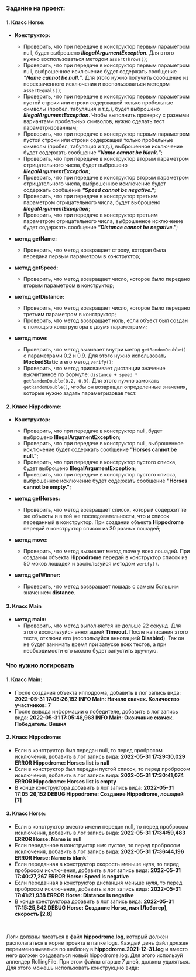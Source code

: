 ### Задание на проект:

#### 1. Класс Horse:
   * **Конструктор:**
     - Проверить, что при передаче в конструктор первым параметром null, будет выброшено ***IllegalArgumentException***. Для этого нужно воспользоваться методом `assertThrows()`;
     - Проверить, что при передаче в конструктор первым параметром null, выброшенное исключение будет содержать сообщение ***"Name cannot be null."***. Для этого нужно получить сообщение из перехваченного исключения и воспользоваться методом `assertEquals()`;
     - Проверить, что при передаче в конструктор первым параметром пустой строки или строки содержащей только пробельные символы (пробел, табуляция и т.д.), будет выброшено ***IllegalArgumentException***. Чтобы выполнить проверку с разными вариантами пробельных символов, нужно сделать тест параметризованным; 
     - Проверить, что при передаче в конструктор первым параметром пустой строки или строки содержащей только пробельные символы (пробел, табуляция и т.д.), выброшенное исключение будет содержать сообщение ***"Name cannot be blank."***;
     - Проверить, что при передаче в конструктор вторым параметром отрицательного числа, будет выброшено ***IllegalArgumentException***;
     - Проверить, что при передаче в конструктор вторым параметром отрицательного числа, выброшенное исключение будет содержать сообщение ***"Speed cannot be negative."***;
     - Проверить, что при передаче в конструктор третьим параметром отрицательного числа, будет выброшено ***IllegalArgumentException***;
     - Проверить, что при передаче в конструктор третьим параметром отрицательного числа, выброшенное исключение будет содержать сообщение ***"Distance cannot be negative."***;

   * **метод getName:**
     - Проверить, что метод возвращает строку, которая была передана первым параметром в конструктор;

   * **метод getSpeed:**
     - Проверить, что метод возвращает число, которое было передано вторым параметром в конструктор;

   * **метод getDistance:**
     - Проверить, что метод возвращает число, которое было передано третьим параметром в конструктор;
     - Проверить, что метод возвращает ноль, если объект был создан с помощью конструктора с двумя параметрами;

   * **метод move:**
     - Проверить, что метод вызывает внутри метод `getRandomDouble()` с параметрами 0.2 и 0.9. Для этого нужно использовать **MockedStatic** и его метод `verify()`;
     - Проверить, что метод присваивает дистанции значение высчитанное по формуле: `distance + speed * getRandomDouble(0.2, 0.9)`. Для этого нужно замокать `getRandomDouble()`, чтобы он возвращал определенные значения, которые нужно задать параметризовав тест.

#### 2. Класс Hippodrome:
   * **Конструктор:**
     - Проверить, что при передаче в конструктор null, будет выброшено **IllegalArgumentException**;
     - Проверить, что при передаче в конструктор null, выброшенное исключение будет содержать сообщение **"Horses cannot be null."**;
     - Проверить, что при передаче в конструктор пустого списка, будет выброшено **IllegalArgumentException**;
     - Проверить, что при передаче в конструктор пустого списка, выброшенное исключение будет содержать сообщение **"Horses cannot be empty."**;

   * **метод getHorses:**
     - Проверить, что метод возвращает список, который содержит те же объекты и в той же последовательности, что и список переданный в конструктор. При создании объекта **Hippodrome** передай в конструктор список из 30 разных лошадей;

   * **метод move:**
     - Проверить, что метод вызывает метод move у всех лошадей. При создании объекта **Hippodrome** передай в конструктор список из 50 моков лошадей и воспользуйся методом `verify()`.

   * **метод getWinner:**
     - Проверить, что метод возвращает лошадь с самым большим значением **distance**.

#### 3. Класс Main
   * **метод main:**
     - Проверить, что метод выполняется не дольше 22 секунд. Для этого воспользуйся аннотацией **Timeout**. После написания этого теста, отключи его (воспользуйся аннотацией **Disabled**). Так он не будет занимать время при запуске всех тестов, а при необходимости его можно будет запустить вручную.

### Что нужно логировать

#### 1. Класс Main:
   * После создания объекта ипподрома, добавить в лог запись вида: **2022-05-31 17:05:26,152 INFO Main: Начало скачек. Количество участников: 7**
   * После вывода информации о победителе, добавить в лог запись вида: **2022-05-31 17:05:46,963 INFO Main: Окончание скачек. Победитель: Вишня**
   
#### 2. Класс Hippodrome:
   * Если в конструктор был передан null, то перед пробросом исключения, добавить в лог запись вида: **2022-05-31 17:29:30,029 ERROR Hippodrome: Horses list is null**
   * Если в конструктор был передан пустой список, то перед пробросом исключения, добавить в лог запись вида: **2022-05-31 17:30:41,074 ERROR Hippodrome: Horses list is empty**
   * В конце конструктора добавить в лог запись вида: **2022-05-31 17:05:26,152 DEBUG Hippodrome: Создание Hippodrome, лошадей [7]**

#### 3. Класс Horse:
   * Если в конструктор вместо имени передан null, то перед пробросом исключения, добавить в лог запись вида: **2022-05-31 17:34:59,483 ERROR Horse: Name is null**
   * Если переданное в конструктор имя пустое, то перед пробросом исключения, добавить в лог запись вида: **2022-05-31 17:36:44,196 ERROR Horse: Name is blank**`
   * Если переданная в конструктор скорость меньше нуля, то перед пробросом исключения, добавить в лог запись вида: **2022-05-31 17:40:27,267 ERROR Horse: Speed is negative**
   * Если переданная в конструктор дистанция меньше нуля, то перед пробросом исключения, добавить в лог запись вида: **2022-05-31 17:41:21,938 ERROR Horse: Distance is negative**
   * В конце конструктора добавить в лог запись вида: **2022-05-31 17:15:25,842 DEBUG Horse: Создание Horse, имя [Лобстер], скорость [2.8]**
<br>

Логи должны писаться в файл **hippodrome.log**, который должен располагаться в корне проекта в папке logs. Каждый день файл должен переименовываться по шаблону в **hippodrome.2021-12-31.log** и вместо него должен создаваться новый hippodrome.log. Для этого используй аппендер RollingFile. При этом файлы старше 7 дней, должны удаляться. Для этого можешь использовать конструкцию вида: